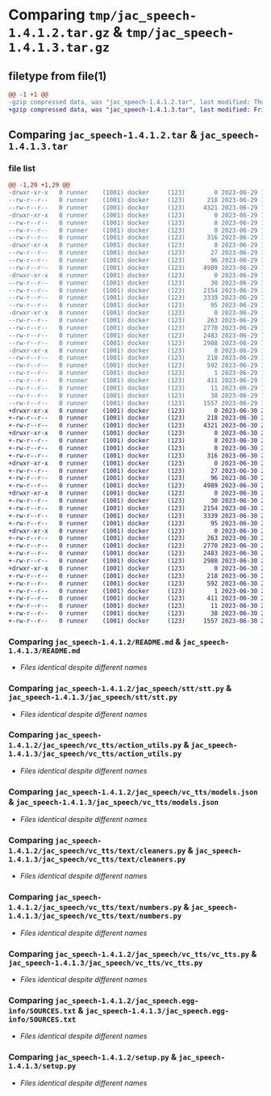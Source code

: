 # Comparing `tmp/jac_speech-1.4.1.2.tar.gz` & `tmp/jac_speech-1.4.1.3.tar.gz`

## filetype from file(1)

```diff
@@ -1 +1 @@
-gzip compressed data, was "jac_speech-1.4.1.2.tar", last modified: Thu Jun 29 13:57:53 2023, max compression
+gzip compressed data, was "jac_speech-1.4.1.3.tar", last modified: Fri Jun 30 21:02:05 2023, max compression
```

## Comparing `jac_speech-1.4.1.2.tar` & `jac_speech-1.4.1.3.tar`

### file list

```diff
@@ -1,29 +1,29 @@
-drwxr-xr-x   0 runner    (1001) docker     (123)        0 2023-06-29 13:57:53.719390 jac_speech-1.4.1.2/
--rw-r--r--   0 runner    (1001) docker     (123)      218 2023-06-29 13:57:53.719390 jac_speech-1.4.1.2/PKG-INFO
--rw-r--r--   0 runner    (1001) docker     (123)     4321 2023-06-29 13:57:36.000000 jac_speech-1.4.1.2/README.md
-drwxr-xr-x   0 runner    (1001) docker     (123)        0 2023-06-29 13:57:53.715390 jac_speech-1.4.1.2/jac_speech/
--rw-r--r--   0 runner    (1001) docker     (123)        8 2023-06-29 13:57:36.000000 jac_speech-1.4.1.2/jac_speech/VERSION
--rw-r--r--   0 runner    (1001) docker     (123)        0 2023-06-29 13:57:36.000000 jac_speech-1.4.1.2/jac_speech/__init__.py
--rw-r--r--   0 runner    (1001) docker     (123)      316 2023-06-29 13:57:36.000000 jac_speech-1.4.1.2/jac_speech/config.py
-drwxr-xr-x   0 runner    (1001) docker     (123)        0 2023-06-29 13:57:53.719390 jac_speech-1.4.1.2/jac_speech/stt/
--rw-r--r--   0 runner    (1001) docker     (123)       27 2023-06-29 13:57:36.000000 jac_speech-1.4.1.2/jac_speech/stt/__init__.py
--rw-r--r--   0 runner    (1001) docker     (123)       96 2023-06-29 13:57:36.000000 jac_speech-1.4.1.2/jac_speech/stt/requirements.txt
--rw-r--r--   0 runner    (1001) docker     (123)     4989 2023-06-29 13:57:36.000000 jac_speech-1.4.1.2/jac_speech/stt/stt.py
-drwxr-xr-x   0 runner    (1001) docker     (123)        0 2023-06-29 13:57:53.719390 jac_speech-1.4.1.2/jac_speech/vc_tts/
--rw-r--r--   0 runner    (1001) docker     (123)       30 2023-06-29 13:57:36.000000 jac_speech-1.4.1.2/jac_speech/vc_tts/__init__.py
--rw-r--r--   0 runner    (1001) docker     (123)     2154 2023-06-29 13:57:36.000000 jac_speech-1.4.1.2/jac_speech/vc_tts/action_utils.py
--rw-r--r--   0 runner    (1001) docker     (123)     3339 2023-06-29 13:57:36.000000 jac_speech-1.4.1.2/jac_speech/vc_tts/models.json
--rw-r--r--   0 runner    (1001) docker     (123)       95 2023-06-29 13:57:36.000000 jac_speech-1.4.1.2/jac_speech/vc_tts/requirements.txt
-drwxr-xr-x   0 runner    (1001) docker     (123)        0 2023-06-29 13:57:53.719390 jac_speech-1.4.1.2/jac_speech/vc_tts/text/
--rw-r--r--   0 runner    (1001) docker     (123)      263 2023-06-29 13:57:36.000000 jac_speech-1.4.1.2/jac_speech/vc_tts/text/__init__.py
--rw-r--r--   0 runner    (1001) docker     (123)     2770 2023-06-29 13:57:36.000000 jac_speech-1.4.1.2/jac_speech/vc_tts/text/cleaners.py
--rw-r--r--   0 runner    (1001) docker     (123)     2483 2023-06-29 13:57:36.000000 jac_speech-1.4.1.2/jac_speech/vc_tts/text/numbers.py
--rw-r--r--   0 runner    (1001) docker     (123)     2988 2023-06-29 13:57:36.000000 jac_speech-1.4.1.2/jac_speech/vc_tts/vc_tts.py
-drwxr-xr-x   0 runner    (1001) docker     (123)        0 2023-06-29 13:57:53.715390 jac_speech-1.4.1.2/jac_speech.egg-info/
--rw-r--r--   0 runner    (1001) docker     (123)      218 2023-06-29 13:57:53.000000 jac_speech-1.4.1.2/jac_speech.egg-info/PKG-INFO
--rw-r--r--   0 runner    (1001) docker     (123)      592 2023-06-29 13:57:53.000000 jac_speech-1.4.1.2/jac_speech.egg-info/SOURCES.txt
--rw-r--r--   0 runner    (1001) docker     (123)        1 2023-06-29 13:57:53.000000 jac_speech-1.4.1.2/jac_speech.egg-info/dependency_links.txt
--rw-r--r--   0 runner    (1001) docker     (123)      411 2023-06-29 13:57:53.000000 jac_speech-1.4.1.2/jac_speech.egg-info/requires.txt
--rw-r--r--   0 runner    (1001) docker     (123)       11 2023-06-29 13:57:53.000000 jac_speech-1.4.1.2/jac_speech.egg-info/top_level.txt
--rw-r--r--   0 runner    (1001) docker     (123)       38 2023-06-29 13:57:53.719390 jac_speech-1.4.1.2/setup.cfg
--rw-r--r--   0 runner    (1001) docker     (123)     1557 2023-06-29 13:57:36.000000 jac_speech-1.4.1.2/setup.py
+drwxr-xr-x   0 runner    (1001) docker     (123)        0 2023-06-30 21:02:05.124782 jac_speech-1.4.1.3/
+-rw-r--r--   0 runner    (1001) docker     (123)      218 2023-06-30 21:02:05.124782 jac_speech-1.4.1.3/PKG-INFO
+-rw-r--r--   0 runner    (1001) docker     (123)     4321 2023-06-30 21:01:45.000000 jac_speech-1.4.1.3/README.md
+drwxr-xr-x   0 runner    (1001) docker     (123)        0 2023-06-30 21:02:05.124782 jac_speech-1.4.1.3/jac_speech/
+-rw-r--r--   0 runner    (1001) docker     (123)        8 2023-06-30 21:01:45.000000 jac_speech-1.4.1.3/jac_speech/VERSION
+-rw-r--r--   0 runner    (1001) docker     (123)        0 2023-06-30 21:01:45.000000 jac_speech-1.4.1.3/jac_speech/__init__.py
+-rw-r--r--   0 runner    (1001) docker     (123)      316 2023-06-30 21:01:45.000000 jac_speech-1.4.1.3/jac_speech/config.py
+drwxr-xr-x   0 runner    (1001) docker     (123)        0 2023-06-30 21:02:05.124782 jac_speech-1.4.1.3/jac_speech/stt/
+-rw-r--r--   0 runner    (1001) docker     (123)       27 2023-06-30 21:01:45.000000 jac_speech-1.4.1.3/jac_speech/stt/__init__.py
+-rw-r--r--   0 runner    (1001) docker     (123)       96 2023-06-30 21:01:45.000000 jac_speech-1.4.1.3/jac_speech/stt/requirements.txt
+-rw-r--r--   0 runner    (1001) docker     (123)     4989 2023-06-30 21:01:45.000000 jac_speech-1.4.1.3/jac_speech/stt/stt.py
+drwxr-xr-x   0 runner    (1001) docker     (123)        0 2023-06-30 21:02:05.124782 jac_speech-1.4.1.3/jac_speech/vc_tts/
+-rw-r--r--   0 runner    (1001) docker     (123)       30 2023-06-30 21:01:45.000000 jac_speech-1.4.1.3/jac_speech/vc_tts/__init__.py
+-rw-r--r--   0 runner    (1001) docker     (123)     2154 2023-06-30 21:01:45.000000 jac_speech-1.4.1.3/jac_speech/vc_tts/action_utils.py
+-rw-r--r--   0 runner    (1001) docker     (123)     3339 2023-06-30 21:01:45.000000 jac_speech-1.4.1.3/jac_speech/vc_tts/models.json
+-rw-r--r--   0 runner    (1001) docker     (123)       95 2023-06-30 21:01:45.000000 jac_speech-1.4.1.3/jac_speech/vc_tts/requirements.txt
+drwxr-xr-x   0 runner    (1001) docker     (123)        0 2023-06-30 21:02:05.124782 jac_speech-1.4.1.3/jac_speech/vc_tts/text/
+-rw-r--r--   0 runner    (1001) docker     (123)      263 2023-06-30 21:01:45.000000 jac_speech-1.4.1.3/jac_speech/vc_tts/text/__init__.py
+-rw-r--r--   0 runner    (1001) docker     (123)     2770 2023-06-30 21:01:45.000000 jac_speech-1.4.1.3/jac_speech/vc_tts/text/cleaners.py
+-rw-r--r--   0 runner    (1001) docker     (123)     2483 2023-06-30 21:01:45.000000 jac_speech-1.4.1.3/jac_speech/vc_tts/text/numbers.py
+-rw-r--r--   0 runner    (1001) docker     (123)     2988 2023-06-30 21:01:45.000000 jac_speech-1.4.1.3/jac_speech/vc_tts/vc_tts.py
+drwxr-xr-x   0 runner    (1001) docker     (123)        0 2023-06-30 21:02:05.124782 jac_speech-1.4.1.3/jac_speech.egg-info/
+-rw-r--r--   0 runner    (1001) docker     (123)      218 2023-06-30 21:02:05.000000 jac_speech-1.4.1.3/jac_speech.egg-info/PKG-INFO
+-rw-r--r--   0 runner    (1001) docker     (123)      592 2023-06-30 21:02:05.000000 jac_speech-1.4.1.3/jac_speech.egg-info/SOURCES.txt
+-rw-r--r--   0 runner    (1001) docker     (123)        1 2023-06-30 21:02:05.000000 jac_speech-1.4.1.3/jac_speech.egg-info/dependency_links.txt
+-rw-r--r--   0 runner    (1001) docker     (123)      411 2023-06-30 21:02:05.000000 jac_speech-1.4.1.3/jac_speech.egg-info/requires.txt
+-rw-r--r--   0 runner    (1001) docker     (123)       11 2023-06-30 21:02:05.000000 jac_speech-1.4.1.3/jac_speech.egg-info/top_level.txt
+-rw-r--r--   0 runner    (1001) docker     (123)       38 2023-06-30 21:02:05.124782 jac_speech-1.4.1.3/setup.cfg
+-rw-r--r--   0 runner    (1001) docker     (123)     1557 2023-06-30 21:01:45.000000 jac_speech-1.4.1.3/setup.py
```

### Comparing `jac_speech-1.4.1.2/README.md` & `jac_speech-1.4.1.3/README.md`

 * *Files identical despite different names*

### Comparing `jac_speech-1.4.1.2/jac_speech/stt/stt.py` & `jac_speech-1.4.1.3/jac_speech/stt/stt.py`

 * *Files identical despite different names*

### Comparing `jac_speech-1.4.1.2/jac_speech/vc_tts/action_utils.py` & `jac_speech-1.4.1.3/jac_speech/vc_tts/action_utils.py`

 * *Files identical despite different names*

### Comparing `jac_speech-1.4.1.2/jac_speech/vc_tts/models.json` & `jac_speech-1.4.1.3/jac_speech/vc_tts/models.json`

 * *Files identical despite different names*

### Comparing `jac_speech-1.4.1.2/jac_speech/vc_tts/text/cleaners.py` & `jac_speech-1.4.1.3/jac_speech/vc_tts/text/cleaners.py`

 * *Files identical despite different names*

### Comparing `jac_speech-1.4.1.2/jac_speech/vc_tts/text/numbers.py` & `jac_speech-1.4.1.3/jac_speech/vc_tts/text/numbers.py`

 * *Files identical despite different names*

### Comparing `jac_speech-1.4.1.2/jac_speech/vc_tts/vc_tts.py` & `jac_speech-1.4.1.3/jac_speech/vc_tts/vc_tts.py`

 * *Files identical despite different names*

### Comparing `jac_speech-1.4.1.2/jac_speech.egg-info/SOURCES.txt` & `jac_speech-1.4.1.3/jac_speech.egg-info/SOURCES.txt`

 * *Files identical despite different names*

### Comparing `jac_speech-1.4.1.2/setup.py` & `jac_speech-1.4.1.3/setup.py`

 * *Files identical despite different names*

